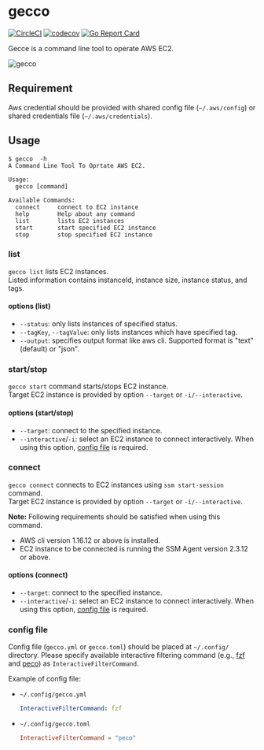 # gecco

[![CircleCI](https://circleci.com/gh/ytakahashi/gecco.svg?style=shield&circle-token=262d744aaef58be4ebb8ba75d6d4f2d8c0b2c14a)](https://circleci.com/gh/ytakahashi/gecco)
[![codecov](https://codecov.io/gh/ytakahashi/gecco/branch/master/graph/badge.svg)](https://codecov.io/gh/ytakahashi/gecco)
[![Go Report Card](https://goreportcard.com/badge/github.com/ytakahashi/gecco)](https://goreportcard.com/report/github.com/ytakahashi/gecco)

Gecce is a command line tool to operate AWS EC2.

![gecco](https://user-images.githubusercontent.com/26239560/45939940-1c811a00-c011-11e8-9f85-90c7d76d6733.gif)

## Requirement

Aws credential should be provided with shared config file (`~/.aws/config`) or shared credentials file (`~/.aws/credentials`).

## Usage

```shell
$ gecco  -h
A Command Line Tool To Oprtate AWS EC2.

Usage:
  gecco [command]

Available Commands:
  connect     connect to EC2 instance
  help        Help about any command
  list        lists EC2 instances
  start       start specified EC2 instance
  stop        stop specified EC2 instance
```

### list

`gecco list` lists EC2 instances.  
Listed information contains instanceId, instance size, instance status, and tags.

#### options (list)

- `--status`: only lists instances of specified status.
- `--tagKey`, `--tagValue`: only lists instances which have specified tag.
- `--output`: specifies output format like aws cli. Supported format is "text" (default) or "json".

### start/stop

`gecco start` command starts/stops EC2 instance.  
Target EC2 instance is provided by option `--target` or `-i/--interactive`.  

#### options (start/stop)

- `--target`: connect to the specified instance.
- `--interactive`/`-i`: select an EC2 instance to connect interactively. When using this option, [config file](#config-file) is required.

### connect

`gecco connect` connects to EC2 instances using `ssm start-session` command.  
Target EC2 instance is provided by option `--target` or `-i/--interactive`.  

**Note:** Following requirements should be satisfied when using this command.

- AWS cli version 1.16.12 or above is installed.
- EC2 instance to be connected is running the SSM Agent version 2.3.12 or above.

#### options (connect)

- `--target`: connect to the specified instance.
- `--interactive`/`-i`: select an EC2 instance to connect interactively. When using this option, [config file](#config-file) is required.

### config file

Config file (`gecco.yml` or `gecco.toml`) should be placed at `~/.config/` directory.
Please specify available interactive filtering command (e.g., [fzf](https://github.com/junegunn/fzf) and [peco](https://github.com/peco/peco)) as `InteractiveFilterCommand`.

Example of config file:

- `~/.config/gecco.yml`

  ```yaml
  InteractiveFilterCommand: fzf
  ```

- `~/.config/gecco.toml`

  ```toml
  InteractiveFilterCommand = "peco"
  ```

